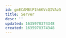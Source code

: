 ```yaml
---
id: gmECAMBtP1h6KVcQIVAz5
title: Server
desc: ''
updated: 1635978374348
created: 1635978374348
---
```


